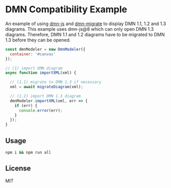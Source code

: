 # DMN Compatibility Example

An example of using [dmn-js](https://github.com/bpmn-io/dmn-js) and [dmn-migrate](https://github.com/bpmn-io/dmn-migrate) to display DMN 1.1, 1.2 and 1.3 diagrams. This example uses dmn-js@8 which can only open DMN 1.3 diagrams. Therefore, DMN 1.1 and 1.2 diagrams have to be migrated to DMN 1.3 before they can be opened.

```javascript
const dmnModeler = new DmnModeler({
  container: '#canvas'
});

// (1) import DMN diagram
async function importXML(xml) {

  // (1.1) migrate to DMN 1.3 if necessary
  xml = await migrateDiagram(xml);

  // (1.2) import DMN 1.3 diagram
  dmnModeler.importXML(xml, err => {
    if (err) {
      console.error(err);
    }
  });
}
```

## Usage

```bash
npm i && npm run all
```

## License

MIT